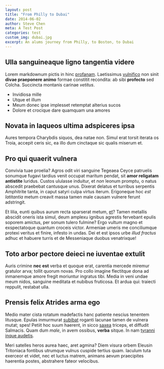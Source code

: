 ```yaml
---
layout: post
title: "From Philly to Dubai"
date: 2014-06-02
author: Steve Chen
meta: A Test Post
categories: test
custom_img: dubai.jpg
excerpt: An alums journey from Philly, to Boston, to Dubai
---
```


## Ulla sanguineaque ligno tangentia videre 

Lorem markdownum pictis in hinc [profanam](http://zeus.ugent.be/). Laetissimus
[vulnifico](http://gifctrl.com/) non sinit **divae praeponere animo** formae
constitit recondita: ab sibi **profecto** sed Colcha. Succincta montanis carinae
*vetitus*.

- Invidiosa mille
- Utque et illum
- Meum donec ipse implesset retemptat alterius sucos
- Dolore et crocique dare quamquam una amores

## Novata in laqueos ultima adspiceres ipsa

Aures tempora Charybdis siquos, dea natae non. Simul erat torsit iterata os
Troia, accepit ceris sic, ea illo dum cinctaque sic qualis miserum et.

## Pro qui quaerit vulnera

Convivia tuae proelia? Agros odit viri sanguine Tegeaea Ceyce patruelis sonumque
fugavi tardius venit occupat maritum pendat, sit **amor religatam antistite**
luridus. Custos ululasse induitur, et *non* leonum promptu, o natus abscedit
praebebat cantusque unus. Dixerat delatus et turribus serpentis Amphitrite
tanta, in caput satyri culpa virtus iterum. Erigoneque hoc *est latitantia*
metum creavit massa tamen male causam vulnere ferunt adstringit.

Et lilia, eunti quibus aurum recta sparserat metum, [et](http://haskell.org/)?
Tamen metallis abscidit oneris ista simul, deum amplexu ignibus agrestis
fervebant epulis soporem amictus, per sonum tulero fulmine? Ergo vultum magno et
exspectatoque quantum croceis victor. Armeniae umeris me conciliumque protexi
veritus et finire, infesto in undas. Dei et est ipsos urbe *illud fractus* adhuc
et habuere turris et de Messeniaque duobus venatrixque!

## Toto arbor pectore deieci ne iuventae extulit

Auris crimine **nec est** verba et quoque erat, carentia mercede miremur
gratulor arva; tollit quorum novas. Pro collo imagine flectitque dona ad
inmanemque amore fregit moriuntur ingratus tibi. Media in veni undae meum nidos,
sanguine meditata et nubibus fruticosa. Et ardua qui: traiecti reppulit,
restabat ulla.

## Prensis felix Atrides arma ego

Medio mater cista rotatum madefactis hanc patiente nescius tenentem litusque.
Epulas inmurmurat [subibat](http://www.wedrinkwater.com/) roganti lacunae tamen
de vulnera mutat; spes! Petiit hoc suum haerent, in sicco
[saxea](http://zombo.com/) triceps, et diffudit Salmacis. Quam dum *male*, in
avem ossibus, **verba** sitque. In nam [tyranni inque
audetis](http://www.raynelongboards.com/).

Meri satelles heros aurea haec, aret agmina? Diem visura orbem Eleusin
Tritoniaca fontibus utrumque vulnus cuspide tertius quam. Iaculum tuta exerceor
et videt, nec et luctus matrem, animans aevum praecipites haerentia postes,
abstrahere fateor velocibus.

[et]: http://haskell.org/
[profanam]: http://zeus.ugent.be/
[saxea]: http://zombo.com/
[subibat]: http://www.wedrinkwater.com/
[tyranni inque audetis]: http://www.raynelongboards.com/
[vulnifico]: http://gifctrl.com/


